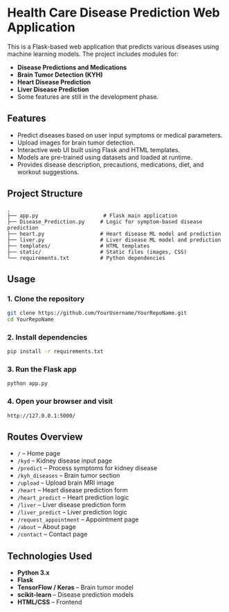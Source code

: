 # Health Care Disease Prediction Web Application

This is a Flask-based web application that predicts various diseases using machine learning models. The project includes modules for:

- **Disease Predictions and Medications**
- **Brain Tumor Detection (KYH)**
- **Heart Disease Prediction**
- **Liver Disease Prediction**
- Some features are still in the development phase.

## Features

- Predict diseases based on user input symptoms or medical parameters.
- Upload images for brain tumor detection.
- Interactive web UI built using Flask and HTML templates.
- Models are pre-trained using datasets and loaded at runtime.
- Provides disease description, precautions, medications, diet, and workout suggestions.

## Project Structure

```
.
├── app.py                     # Flask main application
├── Disease_Prediction.py     # Logic for symptom-based disease prediction
├── heart.py                  # Heart disease ML model and prediction
├── liver.py                  # Liver disease ML model and prediction
├── templates/                # HTML templates
├── static/                   # Static files (images, CSS)
└── requirements.txt          # Python dependencies
```

## Usage

### 1. Clone the repository
```bash
git clone https://github.com/YourUsername/YourRepoName.git
cd YourRepoName
```

### 2. Install dependencies
```bash
pip install -r requirements.txt
```

### 3. Run the Flask app
```bash
python app.py
```

### 4. Open your browser and visit
```
http://127.0.0.1:5000/
```

## Routes Overview

- `/` – Home page
- `/kyd` – Kidney disease input page
- `/predict` – Process symptoms for kidney disease
- `/kyh_diseases` – Brain tumor section
- `/upload` – Upload brain MRI image
- `/heart` – Heart disease prediction form
- `/heart_predict` – Heart prediction logic
- `/liver` – Liver disease prediction form
- `/liver_predict` – Liver prediction logic
- `/request_appointment` – Appointment page
- `/about` – About page
- `/contact` – Contact page

## Technologies Used

- **Python 3.x**
- **Flask**
- **TensorFlow / Keras** – Brain tumor model
- **scikit-learn** – Disease prediction models
- **HTML/CSS** – Frontend
